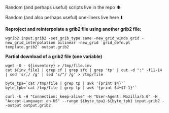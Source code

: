 Random (and perhaps useful) scripts live in the repo ⬆️

Random (and also perhaps useful) one-liners live here ⬇️

**Reproject and reinterpolate a grib2 file using another grib2 file:**
```
wgrib2 input.grib2 -set_grib_type same -new_grid_winds grid -new_grid_interpolation bilinear -new_grid `grid_defn.pl template.grib2` output.grib2
```

**Partial download of a grib2 file (one variable)**
```
wget -O - ${inventory} > /tmp/file.inv
cat ${inv_file} | grep cf | grep sfc | grep 'tp' | cut -d ":" -f11-14 | sed 's/,/ /g' | sed 's/"/ /g' > /tmp/file

byte_tpa=`cat /tmp/file | grep tp | awk '{print $4}'`
byte_tpb=`cat /tmp/file | grep tp | awk '{print $4+$7-1}'`

curl -k -H "Connection: keep-alive" -H "User-Agent: Mozilla/5.0" -H "Accept-Language: en-US" --range ${byte_tpa}-${byte_tpb} input.grib2 --output output.grib2
```
